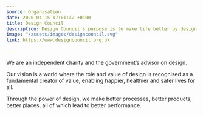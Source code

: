 ```yaml
---
source: Organisation
date: 2020-04-15 17:01:42 +0100
title: Design Council
description: Design Council’s purpose is to make life better by design.
image: "/assets/images/designcouncil.svg"
link: https://www.designcouncil.org.uk

---
```

We are an independent charity and the government’s advisor on design. 

Our vision is a world where the role and value of design is recognised as a fundamental creator of value, enabling happier, healthier and safer lives for all. 

Through the power of design, we make better processes, better products, better places, all of which lead to better performance.
